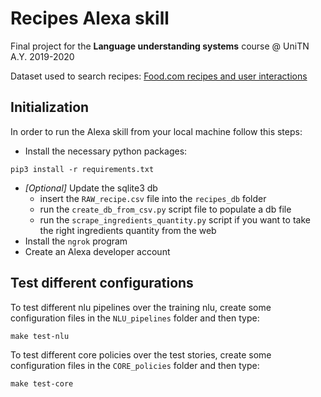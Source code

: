 # Recipes Alexa skill

Final project for the **Language understanding systems** course @ UniTN A.Y. 2019-2020

Dataset used to search recipes: [Food.com recipes and user interactions](https://www.kaggle.com/shuyangli94/food-com-recipes-and-user-interactions?select=RAW_recipes.csv)

## Initialization
In order to run the Alexa skill from your local machine follow this steps:
- Install the necessary python packages:
```shell script
pip3 install -r requirements.txt
```

- *[Optional]* Update the sqlite3 db 
    * insert the `RAW_recipe.csv` file into the `recipes_db` folder
    * run the `create_db_from_csv.py` script file to populate a db file
    * run the `scrape_ingredients_quantity.py` script if you want to take the right ingredients quantity from the web
- Install the `ngrok` program
- Create an Alexa developer account

## Test different configurations
To test different nlu pipelines over the training nlu, create some configuration files in the `NLU_pipelines` folder and then type:
```shell script
make test-nlu
```

To test different core policies over the test stories, create some configuration files in the `CORE_policies` folder and then type:
```shell script
make test-core
```
